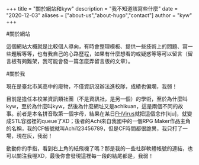 +++
title = "關於網站和kyw"
description = "我不知道該寫些什麼"
date = "2020-12-03"
aliases = ["about-us","about-hugo","contact"]
author = "kyw"
+++

#關於網站

這個網站大概就是比較個人導向，有時會整理模板、提供一些技術上的問題、寫一些題解等等，也有我自己的心路歷程，如果有什麼想看的或疑惑等等可以留言（留言板有夠難架，我可能會發一篇怎麼弄留言版的文章）。

#關於我

現在是臺北市某高中的廢物，不僅資訊沒辦法進校隊，成績也偏爛，我弱！

目前是擔任本校某資訊類社團（不是資訊社，是另一個）的學術，至於為什麼叫kyw，至於為什麼叫kyw，然後為什麼網址又是achikuan，這是兩個不同的故事。前者是本名拼音取第一個字母，結果在某日[FHVirus](https://fhvirus.github.io)就把這個念作\[kju\]，就變成STL容器裡的queue了XD；後者的Achi來自我國中的一個RPG Maker作品主角的名稱，我的CF帳號就叫Achi123456789，但是CF時間都很詭異，我只打了一場，現在灰，我弱！

動動你的手指，看到右上角的紙飛機了嗎？那是我的一些社群軟體帳號的連結，也可以關注我喔XD，最後你會發現這裡每一段的結尾都是，我弱！
